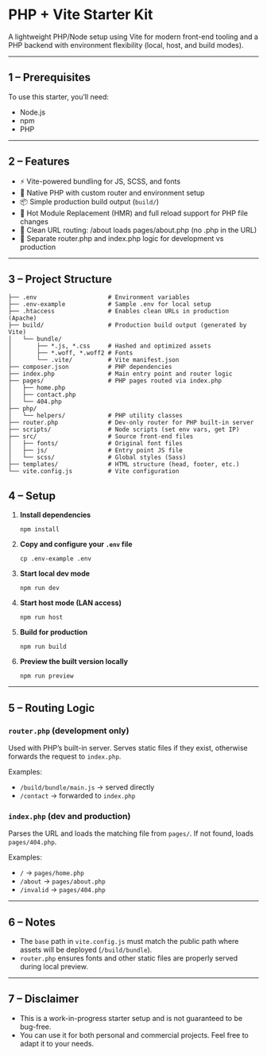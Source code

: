 # PHP + Vite Starter Kit

A lightweight PHP/Node setup using Vite for modern front-end tooling and a PHP backend with environment flexibility (local, host, and build modes).

---

## 1 – Prerequisites

To use this starter, you’ll need:

- Node.js
- npm
- PHP

---

## 2 – Features

- ⚡ Vite-powered bundling for JS, SCSS, and fonts
- 🐘 Native PHP with custom router and environment setup
- 📦 Simple production build output (`build/`)
- 🔁 Hot Module Replacement (HMR) and full reload support for PHP file changes
- 🧭 Clean URL routing: /about loads pages/about.php (no .php in the URL)
- 🧩 Separate router.php and index.php logic for development vs production

---

## 3 – Project Structure

    ├── .env                    # Environment variables
    ├── .env-example            # Sample .env for local setup
    ├── .htaccess               # Enables clean URLs in production (Apache)
    ├── build/                  # Production build output (generated by Vite)
    │   └── bundle/
    │       ├── *.js, *.css     # Hashed and optimized assets
    │       ├── *.woff, *.woff2 # Fonts
    │       └── .vite/          # Vite manifest.json
    ├── composer.json           # PHP dependencies
    ├── index.php               # Main entry point and router logic
    ├── pages/                  # PHP pages routed via index.php
    │   ├── home.php
    │   ├── contact.php
    │   └── 404.php
    ├── php/
    │   └── helpers/            # PHP utility classes
    ├── router.php              # Dev-only router for PHP built-in server
    ├── scripts/                # Node scripts (set env vars, get IP)
    ├── src/                    # Source front-end files
    │   ├── fonts/              # Original font files
    │   ├── js/                 # Entry point JS file
    │   └── scss/               # Global styles (Sass)
    ├── templates/              # HTML structure (head, footer, etc.)
    └── vite.config.js          # Vite configuration


## 4 – Setup

1. **Install dependencies**

       npm install

2. **Copy and configure your `.env` file**

       cp .env-example .env

3. **Start local dev mode**

       npm run dev

4. **Start host mode (LAN access)**

       npm run host

5. **Build for production**

       npm run build

6. **Preview the built version locally**

       npm run preview

---

## 5 – Routing Logic

### `router.php` (development only)

Used with PHP’s built-in server. Serves static files if they exist, otherwise forwards the request to `index.php`.

Examples:
- `/build/bundle/main.js` → served directly  
- `/contact` → forwarded to `index.php`

### `index.php` (dev and production)

Parses the URL and loads the matching file from `pages/`. If not found, loads `pages/404.php`.

Examples:
- `/` → `pages/home.php`  
- `/about` → `pages/about.php`  
- `/invalid` → `pages/404.php`

---

## 6 – Notes

- The `base` path in `vite.config.js` must match the public path where assets will be deployed (`/build/bundle`).
- `router.php` ensures fonts and other static files are properly served during local preview.

---

## 7 – Disclaimer

- This is a work-in-progress starter setup and is not guaranteed to be bug-free.
- You can use it for both personal and commercial projects. Feel free to adapt it to your needs.